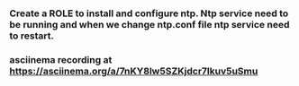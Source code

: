 ### Create a ROLE to install and configure ntp. Ntp service need to be running and when we change ntp.conf file ntp service need to restart.
### asciinema recording at https://asciinema.org/a/7nKY8lw5SZKjdcr7lkuv5uSmu

